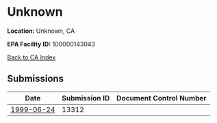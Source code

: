 # Unknown

**Location:** Unknown, CA

**EPA Facility ID:** 100000143043

[Back to CA Index](../../index.md)

## Submissions

| Date | Submission ID | Document Control Number |
|------|--------------|-------------------------|
| [1999-06-24](submissions/13312.md) | 13312 |  |
